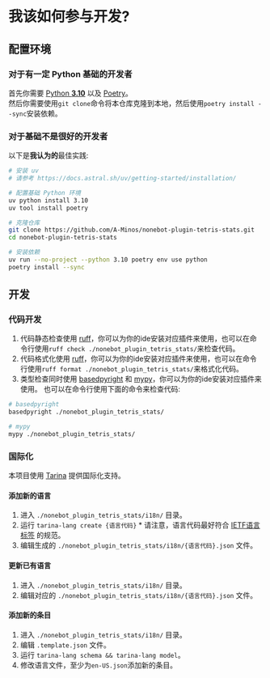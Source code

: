 # 我该如何参与开发?

## 配置环境

### 对于有一定 Python 基础的开发者

首先你需要 [Python **3.10**](https://www.python.org/) 以及 [Poetry](https://python-poetry.org/)。  
然后你需要使用`git clone`命令将本仓库克隆到本地，然后使用`poetry install --sync`安装依赖。

### 对于基础不是很好的开发者

以下是**我认为的**最佳实践:

```bash
# 安装 uv
# 请参考 https://docs.astral.sh/uv/getting-started/installation/

# 配置基础 Python 环境
uv python install 3.10
uv tool install poetry

# 克隆仓库
git clone https://github.com/A-Minos/nonebot-plugin-tetris-stats.git
cd nonebot-plugin-tetris-stats

# 安装依赖
uv run --no-project --python 3.10 poetry env use python
poetry install --sync
```

## 开发

### 代码开发

1. 代码静态检查使用 [ruff](https://docs.astral.sh/ruff/)，你可以为你的ide安装对应插件来使用，也可以在命令行使用`ruff check ./nonebot_plugin_tetris_stats/`来检查代码。
2. 代码格式化使用 [ruff](https://docs.astral.sh/ruff/)，你可以为你的ide安装对应插件来使用，也可以在命令行使用`ruff format ./nonebot_plugin_tetris_stats/`来格式化代码。
3. 类型检查同时使用 [basedpyright](https://docs.basedpyright.com/latest/) 和 [mypy](https://www.mypy-lang.org/)，你可以为你的ide安装对应插件来使用。
也可以在命令行使用下面的命令来检查代码:

```bash
# basedpyright
basedpyright ./nonebot_plugin_tetris_stats/

# mypy
mypy ./nonebot_plugin_tetris_stats/
```

### 国际化

本项目使用 [Tarina](https://github.com/ArcletProject/Tarina) 提供国际化支持。

#### 添加新的语言

1. 进入 `./nonebot_plugin_tetris_stats/i18n/` 目录。
2. 运行 `tarina-lang create {语言代码}` * 请注意，语言代码最好符合 [IETF语言标签](https://zh.wikipedia.org/wiki/IETF%E8%AF%AD%E8%A8%80%E6%A0%87%E7%AD%BE) 的规范。
3. 编辑生成的 `./nonebot_plugin_tetris_stats/i18n/{语言代码}.json` 文件。

#### 更新已有语言

1. 进入 `./nonebot_plugin_tetris_stats/i18n/` 目录。
2. 编辑对应的 `./nonebot_plugin_tetris_stats/i18n/{语言代码}.json` 文件。

#### 添加新的条目

1. 进入 `./nonebot_plugin_tetris_stats/i18n/` 目录。
2. 编辑 `.template.json` 文件。
3. 运行 `tarina-lang schema && tarina-lang model`。
4. 修改语言文件，至少为`en-US.json`添加新的条目。
